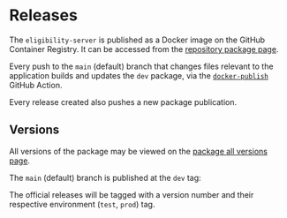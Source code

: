 # Releases

The `eligibility-server` is published as a Docker image on the GitHub Container Registry. It can be accessed from the [repository package page](https://github.com/cal-itp/eligibility-server/pkgs/container/eligibility-server).

Every push to the `main` (default) branch that changes files relevant to the application builds and updates the `dev` package, via the [`docker-publish`](https://github.com/cal-itp/eligibility-server/blob/main/.github/workflows/docker-publish.yml) GitHub Action.

Every release created also pushes a new package publication.

## Versions

All versions of the package may be viewed on the [package all versions page](https://github.com/cal-itp/eligibility-server/pkgs/container/eligibility-server/versions).

The `main` (default) branch is published at the `dev` tag:

The official releases will be tagged with a version number and their respective environment (`test`, `prod`) tag.
